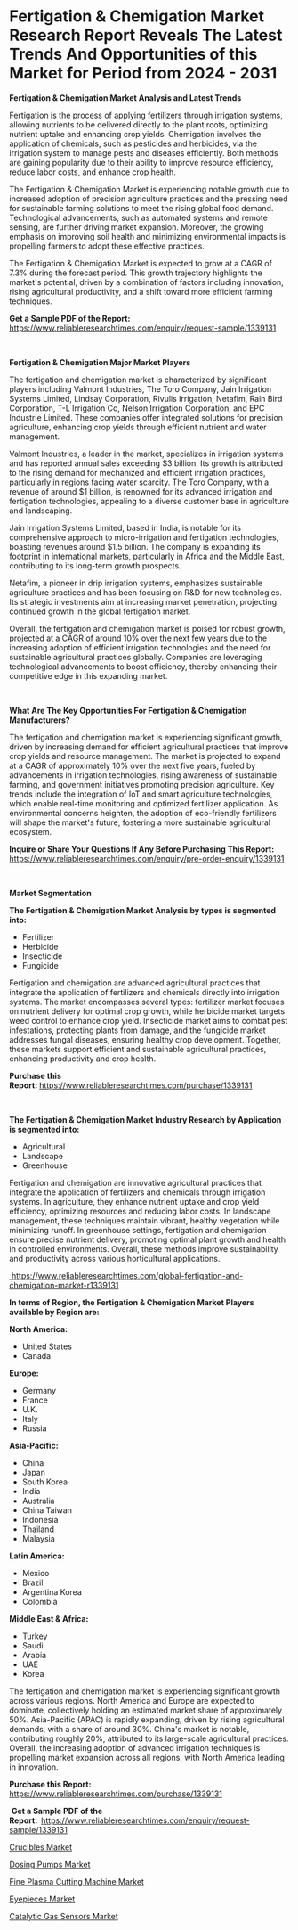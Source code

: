 <p><h1>Fertigation & Chemigation Market Research Report Reveals The Latest Trends And Opportunities of this Market for Period from 2024 - 2031</h1></p><p><strong>Fertigation & Chemigation Market Analysis and Latest Trends</strong></p>
<p><p>Fertigation is the process of applying fertilizers through irrigation systems, allowing nutrients to be delivered directly to the plant roots, optimizing nutrient uptake and enhancing crop yields. Chemigation involves the application of chemicals, such as pesticides and herbicides, via the irrigation system to manage pests and diseases efficiently. Both methods are gaining popularity due to their ability to improve resource efficiency, reduce labor costs, and enhance crop health.</p><p>The Fertigation & Chemigation Market is experiencing notable growth due to increased adoption of precision agriculture practices and the pressing need for sustainable farming solutions to meet the rising global food demand. Technological advancements, such as automated systems and remote sensing, are further driving market expansion. Moreover, the growing emphasis on improving soil health and minimizing environmental impacts is propelling farmers to adopt these effective practices.</p><p>The Fertigation & Chemigation Market is expected to grow at a CAGR of 7.3% during the forecast period. This growth trajectory highlights the market's potential, driven by a combination of factors including innovation, rising agricultural productivity, and a shift toward more efficient farming techniques.</p></p>
<p><strong>Get a Sample PDF of the Report:&nbsp;</strong> <a href="https://www.reliableresearchtimes.com/enquiry/request-sample/1339131?utm_campaign=1775&utm_medium=2&utm_source=Github&utm_content=ia&utm_term=20102024&utm_id=fertigation-chemigation">https://www.reliableresearchtimes.com/enquiry/request-sample/1339131</a></p>
<p>&nbsp;</p>
<p><strong>Fertigation & Chemigation Major Market Players</strong></p>
<p><p>The fertigation and chemigation market is characterized by significant players including Valmont Industries, The Toro Company, Jain Irrigation Systems Limited, Lindsay Corporation, Rivulis Irrigation, Netafim, Rain Bird Corporation, T-L Irrigation Co, Nelson Irrigation Corporation, and EPC Industrie Limited. These companies offer integrated solutions for precision agriculture, enhancing crop yields through efficient nutrient and water management.</p><p>Valmont Industries, a leader in the market, specializes in irrigation systems and has reported annual sales exceeding $3 billion. Its growth is attributed to the rising demand for mechanized and efficient irrigation practices, particularly in regions facing water scarcity. The Toro Company, with a revenue of around $1 billion, is renowned for its advanced irrigation and fertigation technologies, appealing to a diverse customer base in agriculture and landscaping.</p><p>Jain Irrigation Systems Limited, based in India, is notable for its comprehensive approach to micro-irrigation and fertigation technologies, boasting revenues around $1.5 billion. The company is expanding its footprint in international markets, particularly in Africa and the Middle East, contributing to its long-term growth prospects.</p><p>Netafim, a pioneer in drip irrigation systems, emphasizes sustainable agriculture practices and has been focusing on R&D for new technologies. Its strategic investments aim at increasing market penetration, projecting continued growth in the global fertigation market.</p><p>Overall, the fertigation and chemigation market is poised for robust growth, projected at a CAGR of around 10% over the next few years due to the increasing adoption of efficient irrigation technologies and the need for sustainable agricultural practices globally. Companies are leveraging technological advancements to boost efficiency, thereby enhancing their competitive edge in this expanding market.</p></p>
<p>&nbsp;</p>
<p><strong>What Are The Key Opportunities For Fertigation & Chemigation Manufacturers?</strong></p>
<p><p>The fertigation and chemigation market is experiencing significant growth, driven by increasing demand for efficient agricultural practices that improve crop yields and resource management. The market is projected to expand at a CAGR of approximately 10% over the next five years, fueled by advancements in irrigation technologies, rising awareness of sustainable farming, and government initiatives promoting precision agriculture. Key trends include the integration of IoT and smart agriculture technologies, which enable real-time monitoring and optimized fertilizer application. As environmental concerns heighten, the adoption of eco-friendly fertilizers will shape the market's future, fostering a more sustainable agricultural ecosystem.</p></p>
<p><strong>Inquire or Share Your Questions If Any Before Purchasing This Report:</strong> <a href="https://www.reliableresearchtimes.com/enquiry/pre-order-enquiry/1339131?utm_campaign=1775&utm_medium=2&utm_source=Github&utm_content=ia&utm_term=20102024&utm_id=fertigation-chemigation">https://www.reliableresearchtimes.com/enquiry/pre-order-enquiry/1339131</a></p>
<p>&nbsp;</p>
<p><strong>Market Segmentation</strong></p>
<p><strong>The Fertigation & Chemigation Market Analysis by types is segmented into:</strong></p>
<p><ul><li>Fertilizer</li><li>Herbicide</li><li>Insecticide</li><li>Fungicide</li></ul></p>
<p><p>Fertigation and chemigation are advanced agricultural practices that integrate the application of fertilizers and chemicals directly into irrigation systems. The market encompasses several types: fertilizer market focuses on nutrient delivery for optimal crop growth, while herbicide market targets weed control to enhance crop yield. Insecticide market aims to combat pest infestations, protecting plants from damage, and the fungicide market addresses fungal diseases, ensuring healthy crop development. Together, these markets support efficient and sustainable agricultural practices, enhancing productivity and crop health.</p></p>
<p><strong>Purchase this Report:&nbsp;</strong><a href="https://www.reliableresearchtimes.com/purchase/1339131?utm_campaign=1775&utm_medium=2&utm_source=Github&utm_content=ia&utm_term=20102024&utm_id=fertigation-chemigation">https://www.reliableresearchtimes.com/purchase/1339131</a></p>
<p>&nbsp;</p>
<p><strong>The Fertigation & Chemigation Market Industry Research by Application is segmented into:</strong></p>
<p><ul><li>Agricultural</li><li>Landscape</li><li>Greenhouse</li></ul></p>
<p><p>Fertigation and chemigation are innovative agricultural practices that integrate the application of fertilizers and chemicals through irrigation systems. In agriculture, they enhance nutrient uptake and crop yield efficiency, optimizing resources and reducing labor costs. In landscape management, these techniques maintain vibrant, healthy vegetation while minimizing runoff. In greenhouse settings, fertigation and chemigation ensure precise nutrient delivery, promoting optimal plant growth and health in controlled environments. Overall, these methods improve sustainability and productivity across various horticultural applications.</p></p>
<p><a href="https://www.reliableresearchtimes.com/global-fertigation-and-chemigation-market-r1339131?utm_campaign=1775&utm_medium=2&utm_source=Github&utm_content=ia&utm_term=20102024&utm_id=fertigation-chemigation">&nbsp;https://www.reliableresearchtimes.com/global-fertigation-and-chemigation-market-r1339131</a></p>
<p><strong>In terms of Region, the Fertigation & Chemigation Market Players available by Region are:</strong></p>
<p>
    <p> <strong> North America: </strong>
        <ul>
            <li>United States</li>
            <li>Canada</li>
        </ul>
        </p> 
    <p> <strong> Europe: </strong>
        <ul>
            <li>Germany</li>
            <li>France</li>
            <li>U.K.</li>
            <li>Italy</li>
            <li>Russia</li>
        </ul>
        </p> 
    <p> <strong> Asia-Pacific: </strong>
        <ul>
            <li>China</li>
            <li>Japan</li>
            <li>South Korea</li>
            <li>India</li>
            <li>Australia</li>
            <li>China Taiwan</li>
            <li>Indonesia</li>
            <li>Thailand</li>
            <li>Malaysia</li>
        </ul>
        </p> 
    <p> <strong> Latin America: </strong>
        <ul>
            <li>Mexico</li>
            <li>Brazil</li>
            <li>Argentina Korea</li>
            <li>Colombia</li>
        </ul>
        </p> 
    <p> <strong> Middle East & Africa: </strong>
        <ul>
            <li>Turkey</li>
            <li>Saudi</li>
            <li>Arabia</li>
            <li>UAE</li>
            <li>Korea</li>
        </ul>
    </p>
    </p>
<p><p>The fertigation and chemigation market is experiencing significant growth across various regions. North America and Europe are expected to dominate, collectively holding an estimated market share of approximately 50%. Asia-Pacific (APAC) is rapidly expanding, driven by rising agricultural demands, with a share of around 30%. China's market is notable, contributing roughly 20%, attributed to its large-scale agricultural practices. Overall, the increasing adoption of advanced irrigation techniques is propelling market expansion across all regions, with North America leading in innovation.</p></p>
<p><strong>Purchase this Report: </strong><a href="https://www.reliableresearchtimes.com/purchase/1339131?utm_campaign=1775&utm_medium=2&utm_source=Github&utm_content=ia&utm_term=20102024&utm_id=fertigation-chemigation">https://www.reliableresearchtimes.com/purchase/1339131</a></p>
<p>&nbsp;<strong>Get a Sample PDF of the Report:&nbsp;&nbsp;</strong><a href="https://www.reliableresearchtimes.com/enquiry/request-sample/1339131?utm_campaign=1775&utm_medium=2&utm_source=Github&utm_content=ia&utm_term=20102024&utm_id=fertigation-chemigation">https://www.reliableresearchtimes.com/enquiry/request-sample/1339131</a></p>
<p><strong></strong></p>
<p><p><a href="https://www.linkedin.com/pulse/emerging-trends-crucibles-market-detailed-overview-applications-4ipje?utm_campaign=1775&utm_medium=2&utm_source=Github&utm_content=ia&utm_term=20102024&utm_id=fertigation-chemigation">Crucibles Market</a></p><p><a href="https://www.linkedin.com/pulse/market-dynamics-future-trends-global-dosing-pumps-sector-forecasted-2zyde?utm_campaign=1775&utm_medium=2&utm_source=Github&utm_content=ia&utm_term=20102024&utm_id=fertigation-chemigation">Dosing Pumps Market</a></p><p><a href="https://www.linkedin.com/pulse/fine-plasma-cutting-machine-market-emerging-trends-future-xopte?utm_campaign=1775&utm_medium=2&utm_source=Github&utm_content=ia&utm_term=20102024&utm_id=fertigation-chemigation">Fine Plasma Cutting Machine Market</a></p><p><a href="https://www.linkedin.com/pulse/eyepieces-industry-resonance-77-amplification-across-domains-eq7we?utm_campaign=1775&utm_medium=2&utm_source=Github&utm_content=ia&utm_term=20102024&utm_id=fertigation-chemigation">Eyepieces Market</a></p><p><a href="https://www.linkedin.com/pulse/strategic-roadmap-success-global-catalytic-gas-sensors-bbkne?utm_campaign=1775&utm_medium=2&utm_source=Github&utm_content=ia&utm_term=20102024&utm_id=fertigation-chemigation">Catalytic Gas Sensors Market</a></p></p>